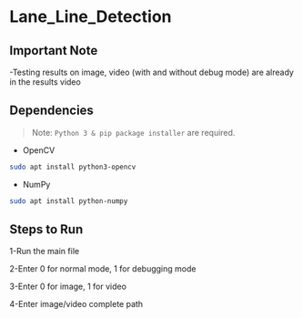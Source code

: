 # Lane_Line_Detection

## Important Note

-Testing results on image, video (with and without debug mode) are already in the results video

## Dependencies
> Note: `Python 3 & pip package installer` are required.
- OpenCV
```bash
sudo apt install python3-opencv
```
- NumPy
```bash
sudo apt install python-numpy
```


## Steps to Run
1-Run the main file

2-Enter 0 for normal mode, 1 for debugging mode

3-Enter 0 for image, 1 for video

4-Enter image/video complete path


